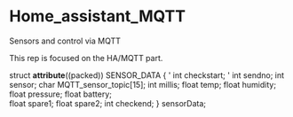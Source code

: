 # Home_assistant_MQTT
Sensors and control via MQTT

This rep is focused on the HA/MQTT part. 


struct __attribute__((packed)) SENSOR_DATA {
'	int	checkstart;
'	int	sendno;
	int	sensor;
	char	MQTT_sensor_topic[15];
	int	millis;
	float	temp;
	float	humidity;
	float	pressure;
	float	battery;    
	float	spare1;
	float	spare2;
	int	checkend;
} sensorData;		

